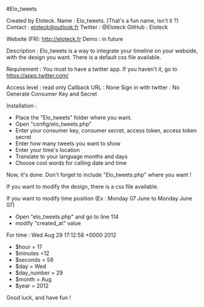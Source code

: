 #Elo_tweets

Created by Eloteck.
Name : Elo_tweets. (That's a fun name, isn't it ?)
Contact : eloteck@outlook.fr
Twitter : @Eloteck
GitHub : Eloteck

Website (FR): http://eloteck.fr
Demo : in future

Description : 
Elo_tweets is a way to integrate your timeline on your webside, with the design you want.
There is a default css file available.

Requirement :
You must to have a twitter app. If you haven't it, go to https://apps.twitter.com/

Access level : read only
Callback URL : None
Sign in with twitter : No
Generate Consumer Key and Secret


Installation :
- Place the "Elo_tweets" folder where you want.
- Open "config/elo_tweets.php"
- Enter your consumer key, consumer secret, access token, access token secret
- Enter how many tweets you want to show
- Enter your time's location
- Translate to your language months and days
- Choose cool words for calling date and time

Now, it's done. Don't forget to include "Elo_tweets.php" where you want !

If you want to modify the design, there is a css file available.

If you want to modify time position (Ex : Monday 07 June to Monday June 07)
- Open "elo_tweets.php" and go to line 114
- modify "created_at" value

For time : Wed Aug 29 17:12:58 +0000 2012
- $hour = 17
- $minutes =12
- $seconds = 58
- $day = Wed
- $day_number = 29
- $month = Aug
- $year = 2012

Good luck, and have fun !
